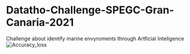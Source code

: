 # Datatho-Challenge-SPEGC-Gran-Canaria-2021
Challenge about identify marine envyroments through Artficial Inteligence
![Accuracy_loss](https://user-images.githubusercontent.com/86127726/198894553-47c8998d-116c-4eb1-a899-6941ecd396a1.png)
